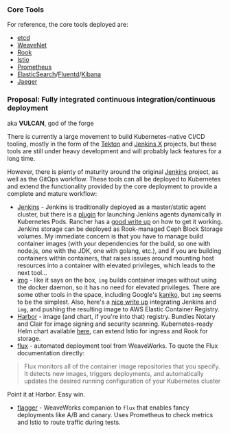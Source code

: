 ### Core Tools
For reference, the core tools deployed are:
+ [etcd](https://etcd.io)
+ [WeaveNet](https://weave.works/oss/net)
+ [Rook](https://rook.io)
+ [Istio](https://istio.io)
+ [Prometheus](https://prometheus.io)
+ [ElasticSearch](https://elastic.co/products/elasticsearch)/[Fluentd](https://fluent.org)/[Kibana](https://elastic.co/products/kibana)
+ [Jaeger](https://jaegertracing.io)

### Proposal: Fully integrated continuous integration/continuous deployment
aka **VULCAN**, god of the forge

There is currently a large movement to build Kubernetes-native CI/CD tooling, mostly in the form of the [Tekton](https://tekton.dev) and [Jenkins X](https://jenkins-x.io) projects, but these tools are still under heavy development and will probably lack features for a long time.

However, there is plenty of maturity around the original [Jenkins](https://jenkins.io) project, as well as the GitOps workflow. These tools can all be deployed to Kubernetes and extend the functionality provided by the core deployment to provide a complete and mature workflow:

+ [Jenkins](https://jenkins.io) - Jenkins is traditionally deployed as a master/static agent cluster, but there is a [plugin](https://plugins.jenkins.io/kubernetes) for launching Jenkins agents dynamically in Kubernetes Pods. Rancher has a [good write up](https://rancher.com/blog/2018/2018-11-27-scaling-jenkins/) on how to get it working. Jenkins storage can be deployed as Rook-managed Ceph Block Storage volumes. My immediate concern is that you have to manage build container images (with your dependencies for the build, so one with node.js, one with the JDK, one with golang, etc.), and if you are building containers within containers, that raises issues around mounting host resources into a container with elevated privileges, which leads to the next tool...
+ [img](https://github.com/genuinetools/img) - like it says on the box, `img` builds container images without using the docker daemon, so it has no need for elevated privileges. There are some other tools in the space, including Google's [kaniko](https://github.com/GoogleContainerTools/kaniko), but `img` seems to be the simplest. Also, here's a [nice write up](https://prabhatsharma.in/blog/how-to-build-docker-images-in-kubernetes-with-jenkins-without-privileges-using-img/) integrating Jenkins and `img`, and pushing the resulting image to AWS Elastic Container Registry.
+ [Harbor](https://goharbor.io) - image (and chart, if you're into that) registry. Bundles Notary and Clair for image signing and security scanning. Kubernetes-ready Helm chart available [here](https://github.com/goharbor/harbor-helm), can extend Istio for ingress and Rook for storage.
+ [flux](https://fluxcd.io) - automated deployment tool from WeaveWorks. To quote the Flux documentation directly:
> Flux monitors all of the container image repositories that you specify. It detects new images, triggers deployments, and automatically updates the desired running configuration of your Kubernetes cluster

  Point it at Harbor. Easy win.
+ [flagger](https://github.com/weaveworks/flagger) - WeaveWorks companion to `flux` that enables fancy deployments like A/B and canary. Uses Prometheus to check metrics and Istio to route traffic during tests.
